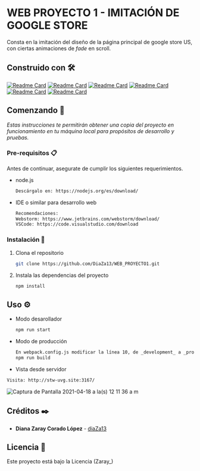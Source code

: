 # WEB PROYECTO 1 - IMITACIÓN DE GOOGLE STORE
Consta en la imitación del diseño de la página principal de google store US, con ciertas animaciones de _fade_ en scroll.

## Construido con 🛠️

[![Readme Card](https://github-readme-stats.vercel.app/api/pin/?theme=calm&username=babel&repo=babel)](https://github.com/babel/babel.git)
[![Readme Card](https://github-readme-stats.vercel.app/api/pin/?theme=calm&username=facebook&repo=react)](https://github.com/facebook/react.git)
[![Readme Card](https://github-readme-stats.vercel.app/api/pin/?theme=calm&username=npm&repo=cli)](https://github.com/npm/cli.git)
[![Readme Card](https://github-readme-stats.vercel.app/api/pin/?theme=calm&username=eslint&repo=eslint)](https://github.com/eslint/eslint.git)
[![Readme Card](https://github-readme-stats.vercel.app/api/pin/?theme=calm&username=webpack&repo=webpack)](https://github.com/webpack/webpack.git)
[![Readme Card](https://github-readme-stats.vercel.app/api/pin/?theme=calm&username=michalsnik&repo=aos)](https://github.com/michalsnik/aos.git)


## Comenzando 🚀
_Estas instrucciones te permitirán obtener una copia del proyecto en funcionamiento en tu máquina local para propósitos de desarrollo y pruebas._

### Pre-requisitos 📋
Antes de continuar, asegurate de cumplir los siguientes requerimientos.
* node.js
  ```sh
  Descárgalo en: https://nodejs.org/es/download/
  ```
* IDE o similar para desarrollo web
  ```sh
  Recomendaciones:
  Webstorm: https://www.jetbrains.com/webstorm/download/
  VSCode: https://code.visualstudio.com/download
  ```
### Instalación 🔧
1. Clona el repositorio
   ```sh
   git clone https://github.com/DiaZa13/WEB_PROYECTO1.git
   ```
2. Instala las dependencias del proyecto
   ```sh
   npm install
   ```
## Uso ⚙️
* Modo desarollador
  ```sh
  npm run start
  ```
* Modo de producción
  ```sh
  En webpack.config.js modificar la línea 10, de _development_ a _production_
  npm run build
  ```
 * Vista desde servidor
  ```sh
  Visita: http://stw-uvg.site:3167/
  ```

![Captura de Pantalla 2021-04-18 a la(s) 12 11 36 a  m](https://user-images.githubusercontent.com/54074539/115136108-b9926c80-9fda-11eb-8986-e697b0e1e7b3.png)

## Créditos ✒️
* **Diana Zaray Corado López** - [diaZa13](https://github.com/diaZa13)

## Licencia 📄

Este proyecto está bajo la Licencia (Zaray_) 

